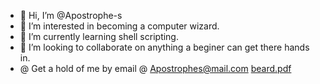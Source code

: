 - 👋 Hi, I’m @Apostrophe-s
- 👀 I’m interested in becoming a computer wizard.
- 🌱 I’m currently learning shell scripting.
- 💞️ I’m looking to collaborate on anything a beginer can get there hands in.
- @ Get a hold of me by email @ Apostrophes@mail.com
[beard.pdf](https://github.com/Apostrophe-s/Apostrophe-s/files/9611348/beard.pdf)
